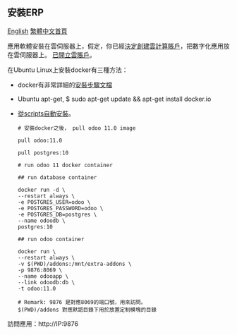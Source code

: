 ## 安裝ERP

[English](https://github.com/tacticlink/cheapdigital) [繁體中文首頁](https://github.com/tacticlink/cheapdigital/blob/master/README_zh.md)

應用軟體安裝在雲伺服器上，假定，你已經[決定創建雲計算賬戶](https://github.com/tacticlink/cheapdigital/blob/master/basis/go-cloud_zh.md)，把數字化應用放在雲伺服器上。 [已開立雲賬戶]()。

在Ubuntu Linux上安裝docker有三種方法：

- docker有非常詳細的[安裝步驟文檔](https://docs.docker.com/install/linux/docker-ce/ubuntu/)
- Ubuntu apt-get, $ sudo apt-get update && apt-get install docker.io
- [從scripts自動安裝](https://github.com/tacticlink/cheapdigital/blob/master/dev/install-docker.md)。

      # 安裝docker之後， pull odoo 11.0 image

      pull odoo:11.0

      pull postgres:10

      # run odoo 11 docker container

      ## run database container

      docker run -d \
      --restart always \
      -e POSTGRES_USER=odoo \
      -e POSTGRES_PASSWORD=odoo \
      -e POSTGRES_DB=postgres \
      --name odoodb \
      postgres:10

      ## run odoo container

      docker run \
      --restart always \
      -v $(PWD)/addons:/mnt/extra-addons \
      -p 9876:8069 \
      --name odooapp \
      --link odoodb:db \
      -t odoo:11.0

      # Remark: 9876 是對應8069的端口號，用來訪問。
      $(PWD)/addons 對應默認目錄下用於放置定制模塊的目錄

訪問應用：http://IP:9876
